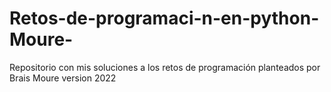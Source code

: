 # Retos-de-programaci-n-en-python-Moure-
Repositorio con mis soluciones a los retos de programación planteados por Brais Moure version 2022
